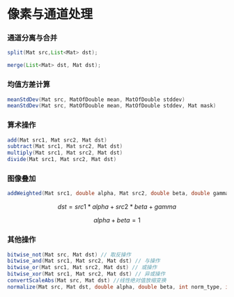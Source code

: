 # 像素与通道处理

### 通道分离与合并

```java
split(Mat src,List<Mat> dst);

merge(List<Mat> dst, Mat dst);
```

### 均值方差计算

```java
meanStdDev(Mat src, MatOfDouble mean, MatOfDouble stddev)
meanStdDev(Mat src, MatOfDouble mean, MatOfDouble stddev, Mat mask)
```

### 算术操作

```java
add(Mat src1, Mat src2, Mat dst)
subtract(Mat src1, Mat src2, Mat dst)
multiply(Mat src1, Mat src2, Mat dst)
divide(Mat src1, Mat src2, Mat dst)
```

### 图像叠加

```java
addWeighted(Mat src1, double alpha, Mat src2, double beta, double gamma, Mat dst)
```

$$
dst=src1*alpha+src2*beta+gamma 
$$

$$
alpha+beta=1
$$



### 其他操作

```java
bitwise_not(Mat src, Mat dst) // 取反操作
bitwise_and(Mat src1, Mat src2, Mat dst) // 与操作
bitwise_or(Mat src1, Mat src2, Mat dst) // 或操作
bitwise_xor(Mat src1, Mat src2, Mat dst) // 异或操作
convertScaleAbs(Mat src, Mat dst) //线性绝对值放缩变换
normalize(Mat src, Mat dst, double alpha, double beta, int norm_type, int dtype, Mat mask)//归一化操作 归一化在图像处理中是经常需要用到的方法，比如对浮点数进行计算得到输出数据，将数据归一化到0～255后就可以作为彩色图像输出，得到输出结果。
```

